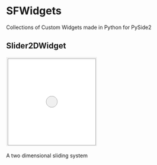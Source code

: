 # SFWidgets

Collections of Custom Widgets made in Python for PySide2

## Slider2DWidget

![alt text](images/slider2d.gif "Slider2DWidget")


A two dimensional sliding system
